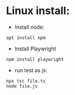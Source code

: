 # Linux install:

- Install node:
```
apt install npm
```

- Install Playwright
```
npm install playwright
```

- run test as js: 
```
npx tsc file.ts
node file.js

```

